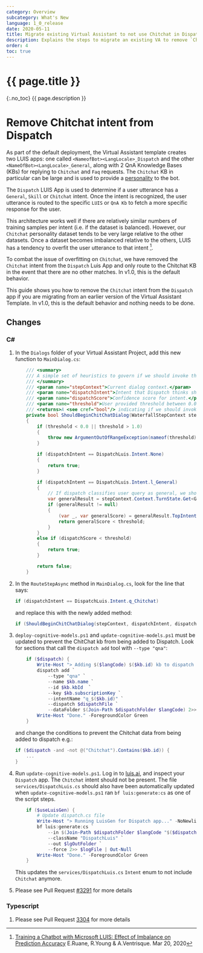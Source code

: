 ```yaml
---
category: Overview
subcategory: What's New
language: 1_0_release
date: 2020-05-11
title: Migrate existing Virtual Assistant to not use Chitchat in Dispatch
description: Explains the steps to migrate an existing VA to remove `Chitchat` from Dispatch
order: 4
toc: true
---
```


# {{ page.title }}
{:.no_toc}
{{ page.description }}

# Remove Chitchat intent from Dispatch

As part of the default deployment, the Virtual Assistant template creates two LUIS apps: one called `<NameofBot><LangLocale>_Dispatch` and the other `<NameOfBot><LangLocale>_General`, along with 2 QnA Knowledge Bases (KBs) for replying to `Chitchat` and `Faq` requests. The `Chitchat` KB in particular can be large and is used to provide a [personality](https://github.com/Microsoft/BotBuilder-PersonalityChat) to the bot. 

The `Dispatch` LUIS App is used to determine if a user utterance has a `General`, `Skill` or `Chitchat` intent. Once the  intent is recognized, the user utterance is routed to the specific `LUIS` or `QnA Kb` to fetch a more specific response for the user.

This architecture works well if there are relatively similar numbers of training samples per intent (i.e. if the dataset is balanced).  However, our `Chitchat` personality dataset tends to be very large relative to the other datasets. Once a dataset becomes imbalanced relative to the others, LUIS has a tendency to overfit the user utterance to that intent [^fn1].

To combat the issue of overfitting on `Chitchat`, we have removed the `Chitchat` intent from the `Dispatch` Luis App and only route to the Chitchat KB in the event that there are no other matches. In v1.0, this is the default behavior.

This guide shows you how to remove the `Chitchat` intent from the `Dispatch` app if you are migrating from an earlier version of the Virtual Assistant Template.  In v1.0, this is the default behavior and nothing needs to be done.

## Changes

### C#

1. In the `Dialogs` folder of your Virtual Assistant Project, add this new function to `MainDialog.cs`:
    ```csharp
        /// <summary>
        /// A simple set of heuristics to govern if we should invoke the personality <see cref="QnAMakerDialog"/>.
        /// </summary>
        /// <param name="stepContext">Current dialog context.</param>
        /// <param name="dispatchIntent">Intent that Dispatch thinks should be invoked.</param>
        /// <param name="dispatchScore">Confidence score for intent.</param>
        /// <param name="threshold">User provided threshold between 0.0 and 1.0, if above this threshold do NOT show chitchat.</param>
        /// <returns>A <see cref="bool"/> indicating if we should invoke the personality dialog.</returns>
        private bool ShouldBeginChitChatDialog(WaterfallStepContext stepContext, DispatchLuis.Intent dispatchIntent, double dispatchScore, double threshold = 0.5)
        {
            if (threshold < 0.0 || threshold > 1.0)
            {
                throw new ArgumentOutOfRangeException(nameof(threshold));
            }

            if (dispatchIntent == DispatchLuis.Intent.None)
            {
                return true;
            }

            if (dispatchIntent == DispatchLuis.Intent.l_General)
            {
                // If dispatch classifies user query as general, we should check against the cached general Luis score instead.
                var generalResult = stepContext.Context.TurnState.Get<GeneralLuis>(StateProperties.GeneralResult);
                if (generalResult != null)
                {
                    (var _, var generalScore) = generalResult.TopIntent();
                    return generalScore < threshold;
                }
            }
            else if (dispatchScore < threshold)
            {
                return true;
            }

            return false;
        }
    ```
1. In the `RouteStepAsync` method in `MainDialog.cs`, look for the line that says:
    ```csharp
    if (dispatchIntent == DispatchLuis.Intent.q_Chitchat)
    ```
    and replace this with the newly added method:
    ```csharp
    if (ShouldBeginChitChatDialog(stepContext, dispatchIntent, dispatchScore))
    ```
1. `deploy-cognitive-models.ps1` and `update-cognitive-models.ps1` must be updated to prevent the ChitChat kb from being added to Dispatch. Look for sections that call the `dispatch add` tool with `--type "qna"`: 
    ```powershell
        if ($dispatch) {
            Write-Host "> Adding $($langCode) $($kb.id) kb to dispatch file ..." -NoNewline
            dispatch add `
                --type "qna" `
                --name $kb.name `
                --id $kb.kbId  `
                --key $kb.subscriptionKey `
                --intentName "q_$($kb.id)" `
                --dispatch $dispatchFile `
                --dataFolder $(Join-Path $dispatchFolder $langCode) 2>> $logFile | Out-Null
            Write-Host "Done." -ForegroundColor Green
        }
    ```
    and change the conditions to prevent the Chitchat data from being added to dispatch e.g.:
    ```powershell
    if ($dispatch -and -not @("Chitchat").Contains($kb.id)) {
        ...
    }
    ```
1. Run `update-cognitive-models.ps1`.  Log in to [luis.ai](https://luis.ai), and inspect your `Dispatch` app.  The `Chitchat` intent should not be present.  The file `services/DispatchLuis.cs` should also have been automatically updated when `update-cognitive-models.ps1` ran `bf luis:generate:cs` as one of the script steps.
    ```powershell
        if ($useLuisGen) {
            # Update dispatch.cs file
            Write-Host "> Running LuisGen for Dispatch app..." -NoNewline
			bf luis:generate:cs `
                --in $(Join-Path $dispatchFolder $langCode "$($dispatch.name).json") `
                --className "DispatchLuis" `
                --out $lgOutFolder `
                --force 2>> $logFile | Out-Null 
            Write-Host "Done." -ForegroundColor Green
		}
    ```
    This updates the `services/DispatchLuis.cs` `Intent` enum to not include `Chitchat` anymore. 

1.  Please see Pull Request [#3291](https://github.com/microsoft/botframework-solutions/pull/3291) for more details


### Typescript

1. Please see Pull Request [3304](https://github.com/microsoft/botframework-solutions/pull/3304) for more details


[^fn1]: [Training a Chatbot with Microsoft LUIS: Effect of Imbalance on Prediction Accuracy](https://dl.acm.org/doi/pdf/10.1145/3379336.3381494) E.Ruane, R.Young & A.Ventrisque. Mar 20, 2020